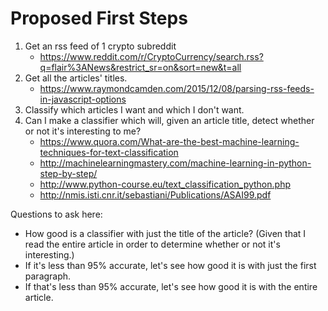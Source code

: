 # Proposed First Steps
1. Get an rss feed of 1 crypto subreddit
    * https://www.reddit.com/r/CryptoCurrency/search.rss?q=flair%3ANews&restrict_sr=on&sort=new&t=all
2. Get all the articles' titles.
    * https://www.raymondcamden.com/2015/12/08/parsing-rss-feeds-in-javascript-options
3. Classify which articles I want and which I don't want.
4. Can I make a classifier which will, given an article title, detect whether or not it's interesting to me?
    * https://www.quora.com/What-are-the-best-machine-learning-techniques-for-text-classification
    * http://machinelearningmastery.com/machine-learning-in-python-step-by-step/
    * http://www.python-course.eu/text_classification_python.php
    * http://nmis.isti.cnr.it/sebastiani/Publications/ASAI99.pdf

Questions to ask here:
* How good is a classifier with just the title of the article? (Given that I read the entire article in order to determine whether or not it's interesting.)
* If it's less than 95% accurate, let's see how good it is with just the first paragraph.
* If that's less than 95% accurate, let's see how good it is with the entire article.
    
